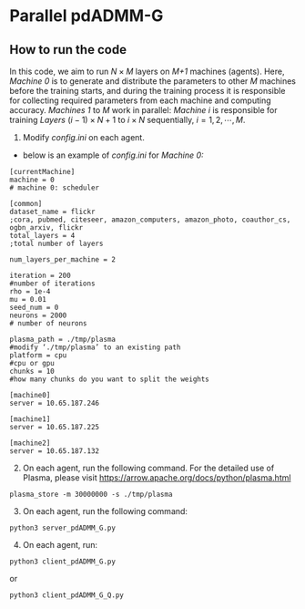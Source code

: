 # Parallel pdADMM-G


## How to run the code
In this code, we aim to run $N\times M$ layers on *M+1* machines (agents). Here,  *Machine 0* is to generate and distribute the parameters to other *M* machines before the training starts, and during the training process it is responsible for collecting required parameters from each machine and computing accuracy. *Machines 1* to *M* work in parallel: *Machine i* is responsible for training *Layers* $(i-1)\times N + 1$  to $i \times N$ sequentially, $i = 1, 2, \cdots, M$.



1. Modify *config.ini* on each agent.
  - below is an example of *config.ini* for *Machine 0:*
  ```
 [currentMachine]
machine = 0
# machine 0: scheduler

[common]
dataset_name = flickr
;cora, pubmed, citeseer, amazon_computers, amazon_photo, coauthor_cs, ogbn_arxiv, flickr
total_layers = 4
;total number of layers

num_layers_per_machine = 2

iteration = 200
#number of iterations
rho = 1e-4
mu = 0.01
seed_num = 0
neurons = 2000
# number of neurons

plasma_path = ./tmp/plasma
#modify ‘./tmp/plasma’ to an existing path
platform = cpu
#cpu or gpu
chunks = 10
#how many chunks do you want to split the weights

[machine0]
server = 10.65.187.246

[machine1]
server = 10.65.187.225

[machine2]
server = 10.65.187.132

  ```
2. On each agent, run the following command. For the detailed use of Plasma, please visit https://arrow.apache.org/docs/python/plasma.html
```
plasma_store -m 30000000 -s ./tmp/plasma
```
3. On each agent, run the following command:
```
python3 server_pdADMM_G.py
```

4. On each agent, run:
```
python3 client_pdADMM_G.py
```
or

```
python3 client_pdADMM_G_Q.py
```
